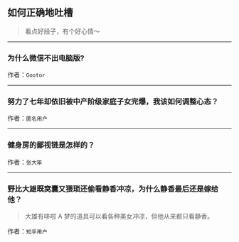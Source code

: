## 如何正确地吐槽

> 看点好段子，有个好心情～


 
---

### 为什么微信不出电脑版?

> 


作者：`Gootor`

---

### 努力了七年却依旧被中产阶级家庭子女完爆，我该如何调整心态？

> 


作者：`匿名用户`

---

### 健身房的鄙视链是怎样的？

> 


作者：`张大笨`

---

### 野比大雄既窝囊又猥琐还偷看静香冲凉，为什么静香最后还是嫁给他？

> 大雄有哆啦 A 梦的道具可以看各种美女冲凉，但他从来都只看静香。


作者：`知乎用户`
